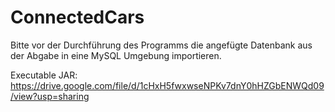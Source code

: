 # ConnectedCars
Bitte vor der Durchführung des Programms die angefügte Datenbank aus der Abgabe in eine MySQL Umgebung importieren.

Executable JAR: https://drive.google.com/file/d/1cHxH5fwxwseNPKv7dnY0hHZGbENWQd09/view?usp=sharing
